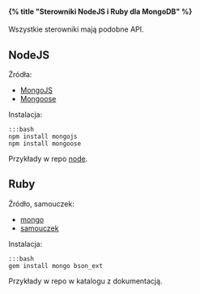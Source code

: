 #### {% title "Sterowniki NodeJS i Ruby dla MongoDB" %}

Wszystkie sterowniki mają podobne API.


## NodeJS

Źródła:

* [MongoJS](https://github.com/gett/mongojs)
* [Mongoose](https://github.com/LearnBoost/mongoose)

Instalacja:

    :::bash
    npm install mongojs
    npm install mongoose

Przykłady w repo [node](https://github.com/wbzyl/node).


## Ruby

Źródło, samouczek:

* [mongo](https://github.com/mongodb/mongo-ruby-driver)
* [samouczek](http://api.mongodb.org/ruby/current/)

Instalacja:

    :::bash
    gem install mongo bson_ext

Przykłady w repo w katalogu z dokumentacją.

